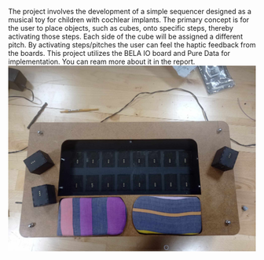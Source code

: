 The project involves the development of a simple sequencer designed as a musical toy for children with cochlear implants. 
The primary concept is for the user to place objects, such as cubes, onto specific steps, thereby activating those steps. Each side of the cube will be assigned a different pitch. 
By activating steps/pitches the user can feel the haptic feedback from the boards. This project utilizes the BELA IO board and Pure Data for implementation. You can ream more about it in the report.
![screenshot](seq.jpg)
